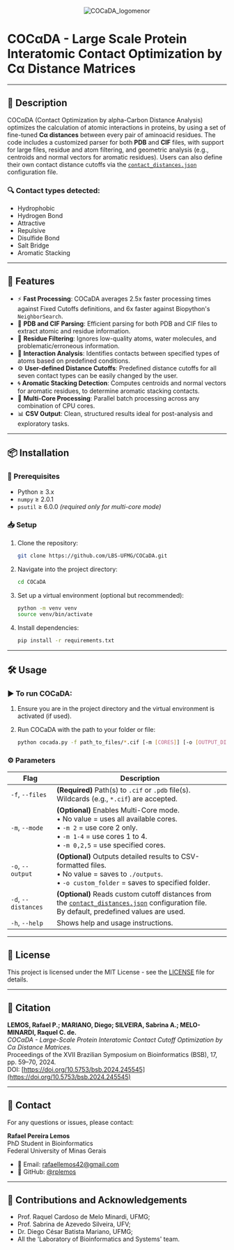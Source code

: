 <p align="center">
  <img src="https://github.com/user-attachments/assets/57f17d48-baf4-4bed-97ab-6b817e31dc26" alt="COCaDA_logomenor">
</p>

# COCαDA - Large Scale Protein Interatomic Contact Optimization by Cα Distance Matrices

---

## 🔬 Description

COCαDA (Contact Optimization by alpha-Carbon Distance Analysis) optimizes the calculation of atomic interactions in proteins, by using a set of fine-tuned **Cα distances** between every pair of aminoacid residues.
The code includes a customized parser for both **PDB** and **CIF** files, with support for large files, residue and atom filtering, and geometric analysis (e.g., centroids and normal vectors for aromatic residues). Users can also define their own contact distance cutoffs via the [`contact_distances.json`](contact_distances.json) configuration file.

### 🔍 Contact types detected:
- Hydrophobic
- Hydrogen Bond
- Attractive
- Repulsive
- Disulfide Bond
- Salt Bridge
- Aromatic Stacking

---

## 🚀 Features

- ⚡ **Fast Processing**: COCaDA averages 2.5x faster processing times against Fixed Cutoffs definitions, and 6x faster against Biopython's `NeighborSearch`.
- 📂 **PDB and CIF Parsing**: Efficient parsing for both PDB and CIF files to extract atomic and residue information.
- 🧼 **Residue Filtering**: Ignores low-quality atoms, water molecules, and problematic/erroneous information.
- 🔬 **Interaction Analysis**: Identifies contacts between specified types of atoms based on predefined conditions.
- ⚙️ **User-defined Distance Cutoffs**: Predefined distance cutoffs for all seven contact types can be easily changed by the user.
- 🌀 **Aromatic Stacking Detection**: Computes centroids and normal vectors for aromatic residues, to determine aromatic stacking contacts.
- 🧠 **Multi-Core Processing**: Parallel batch processing across any combination of CPU cores.
- 📊 **CSV Output**: Clean, structured results ideal for post-analysis and exploratory tasks.

---

## 📦 Installation

### 🔧 Prerequisites

- Python ≥ 3.x
- `numpy` ≥ 2.0.1
- `psutil` ≥ 6.0.0 *(required only for multi-core mode)*

### 📥 Setup

1. Clone the repository:
   ```sh
   git clone https://github.com/LBS-UFMG/COCaDA.git
   ```

2. Navigate into the project directory:
   ```sh
   cd COCaDA
   ```

3. Set up a virtual environment (optional but recommended):
    ```sh
    python -m venv venv
    source venv/bin/activate
    ```

4. Install dependencies:
    ```sh
    pip install -r requirements.txt
    ```
    
---

## 🛠️ Usage
### ▶️ To run COCaDA:

1. Ensure you are in the project directory and the virtual environment is activated (if used).

2. Run COCaDA with the path to your folder or file:
    ```sh
    python cocada.py -f path_to_files/*.cif [-m [CORES]] [-o [OUTPUT_DIR]] [-d] [-h]
    ```
    
### ⚙️ Parameters

| Flag | Description |
|------|-------------|
| `-f`, `--files` | **(Required)** Path(s) to `.cif` or `.pdb` file(s). Wildcards (e.g., `*.cif`) are accepted. |
| `-m`, `--mode` | **(Optional)** Enables Multi-Core mode. <br>• No value = uses all available cores. <br>• `-m 2` = use core 2 only. <br>• `-m 1-4` = use cores 1 to 4. <br>• `-m 0,2,5` = use specified cores. |
| `-o`, `--output` | **(Optional)** Outputs detailed results to CSV-formatted files. <br>• No value = saves to `./outputs`. <br>• `-o custom_folder` = saves to specified folder. |
| `-d`, `--distances` | **(Optional)** Reads custom cutoff distances from the [`contact_distances.json`](contact_distances.json) configuration file. <br>By default, predefined values are used. |
| `-h`, `--help` | Shows help and usage instructions. |

---

## 📄 License
This project is licensed under the MIT License - see the [LICENSE](LICENSE) file for details.

---

## 🧾 Citation

**LEMOS, Rafael P.; MARIANO, Diego; SILVEIRA, Sabrina A.; MELO-MINARDI, Raquel C. de.**  
*COCαDA - Large-Scale Protein Interatomic Contact Cutoff Optimization by Cα Distance Matrices.*  
Proceedings of the XVII Brazilian Symposium on Bioinformatics (BSB), 17, pp. 59–70, 2024.  
DOI: [https://doi.org/10.5753/bsb.2024.245545](https://doi.org/10.5753/bsb.2024.245545)

---

## 👤 Contact
For any questions or issues, please contact:

**Rafael Pereira Lemos**  
PhD Student in Bioinformatics  
Federal University of Minas Gerais  

- 📧 Email: [rafaellemos42@gmail.com](mailto:rafaellemos42@gmail.com)  
- 🔗 GitHub: [@rplemos](https://github.com/rplemos)

---

## 🧠 Contributions and Acknowledgements
 - Prof. Raquel Cardoso de Melo Minardi, UFMG;
 - Prof. Sabrina de Azevedo Silveira, UFV;
 - Dr. Diego César Batista Mariano, UFMG;
 - All the 'Laboratory of Bioinformatics and Systems' team.

